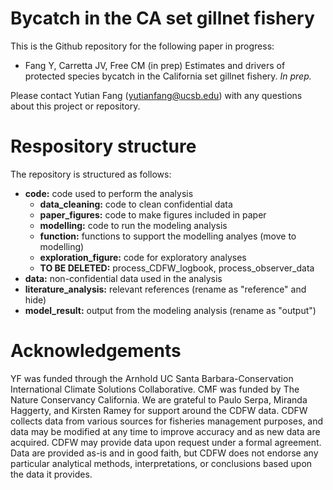 # Bycatch in the CA set gillnet fishery

This is the Github repository for the following paper in progress:

* Fang Y, Carretta JV, Free CM (in prep) Estimates and drivers of protected species bycatch in the California set gillnet fishery. _In prep._

Please contact Yutian Fang (yutianfang@ucsb.edu) with any questions about this project or repository.

# Respository structure

The repository is structured as follows:

* **code:** code used to perform the analysis
  - **data_cleaning:** code to clean confidential data
  - **paper_figures:** code to make figures included in paper
  - **modelling:** code to run the modeling analysis
  - **function:** functions to support the modelling analyes (move to modelling)
  - **exploration_figure:** code for exploratory analyses
  - **TO BE DELETED:** process_CDFW_logbook, process_observer_data
* **data:** non-confidential data used in the analysis
* **literature_analysis:** relevant references (rename as "reference" and hide)
* **model_result:** output from the modeling analysis (rename as "output")

# Acknowledgements

YF was funded through the Arnhold UC Santa Barbara-Conservation International Climate Solutions Collaborative. CMF was funded by The Nature Conservancy California. We are grateful to Paulo Serpa, Miranda Haggerty, and Kirsten Ramey for support around the CDFW data. CDFW collects data from various sources for fisheries management purposes, and data may be modified at any time to improve accuracy and as new data are acquired. CDFW may provide data upon request under a formal agreement. Data are provided as-is and in good faith, but CDFW does not endorse any particular analytical methods, interpretations, or conclusions based upon the data it provides. 
